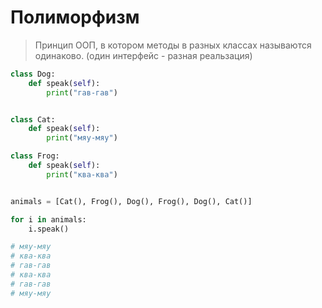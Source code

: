 # Полиморфизм
> Принцип ООП, в котором методы в разных классах называются одинаково. (один интерфейс - разная реальзация)



```py
class Dog:
    def speak(self):
        print("гав-гав")


class Cat:
    def speak(self):
        print("мяу-мяу")

class Frog:
    def speak(self):
        print("ква-ква")


animals = [Cat(), Frog(), Dog(), Frog(), Dog(), Cat()]

for i in animals:
    i.speak()

# мяу-мяу
# ква-ква
# гав-гав
# ква-ква
# гав-гав
# мяу-мяу
```